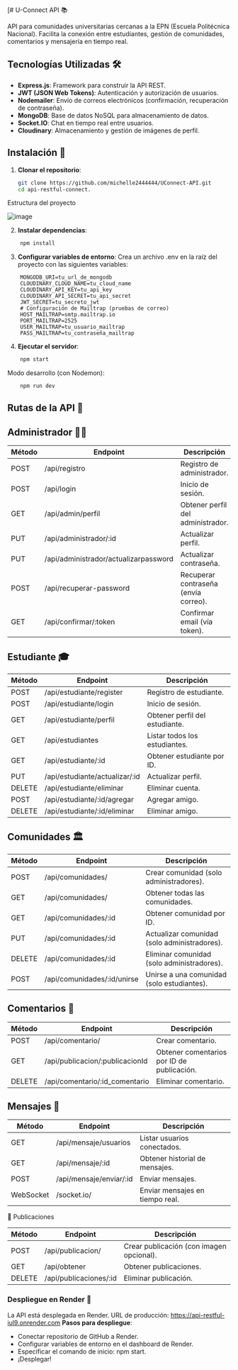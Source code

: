 [# U-Connect API 📚

API para comunidades universitarias cercanas a la EPN (Escuela Politécnica Nacional). Facilita la conexión entre estudiantes, gestión de comunidades, comentarios y mensajería en tiempo real.

## Tecnologías Utilizadas 🛠️

- **Express.js**: Framework para construir la API REST.
- **JWT (JSON Web Tokens)**: Autenticación y autorización de usuarios.
- **Nodemailer**: Envío de correos electrónicos (confirmación, recuperación de contraseña).
- **MongoDB**: Base de datos NoSQL para almacenamiento de datos.
- **Socket.IO**: Chat en tiempo real entre usuarios.
- **Cloudinary**: Almacenamiento y gestión de imágenes de perfil.

## Instalación 🚀

1. **Clonar el repositorio**:
   ```bash
   git clone https://github.com/michelle2444444/UConnect-API.git
   cd api-restful-connect.

Estructura del proyecto

![image](https://github.com/user-attachments/assets/1c0ff5a4-261e-4924-a78b-fd374f0c0927)


2. **Instalar dependencias**:
```bash
    npm install
```
3. **Configurar variables de entorno**:
Crea un archivo .env en la raíz del proyecto con las siguientes variables:
```env
    MONGODB_URI=tu_url_de_mongodb
    CLOUDINARY_CLOUD_NAME=tu_cloud_name
    CLOUDINARY_API_KEY=tu_api_key
    CLOUDINARY_API_SECRET=tu_api_secret
    JWT_SECRET=tu_secreto_jwt
    # Configuración de Mailtrap (pruebas de correo)
    HOST_MAILTRAP=smtp.mailtrap.io
    PORT_MAILTRAP=2525
    USER_MAILTRAP=tu_usuario_mailtrap
    PASS_MAILTRAP=tu_contraseña_mailtrap
```
4. **Ejecutar el servidor**:
```bash
    npm start
```
Modo desarrollo (con Nodemon):
```bash
    npm run dev
```
## Rutas de la API 🔌
## Administrador 👨💼
| Método | Endpoint | Descripción |
|--------|----------|-------------|
| POST   | /api/registro | Registro de administrador. |
| POST   | /api/login | Inicio de sesión. |
| GET    | /api/admin/perfil | Obtener perfil del administrador. |
| PUT    | /api/administrador/:id | Actualizar perfil. |
| PUT    | /api/administrador/actualizarpassword | Actualizar contraseña. |
| POST   | /api/recuperar-password | Recuperar contraseña (envía correo). |
| GET    | /api/confirmar/:token | Confirmar email (vía token). |

## Estudiante 🎓
| Método | Endpoint | Descripción |
|--------|----------|-------------|
| POST   | /api/estudiante/register | Registro de estudiante. |
| POST   | /api/estudiante/login | Inicio de sesión. |
| GET    | /api/estudiante/perfil | Obtener perfil del estudiante. |
| GET    | /api/estudiantes | Listar todos los estudiantes. |
| GET    | /api/estudiante/:id | Obtener estudiante por ID. |
| PUT    | /api/estudiante/actualizar/:id | Actualizar perfil. |
| DELETE | /api/estudiante/eliminar | Eliminar cuenta. |
| POST   | /api/estudiante/:id/agregar | Agregar amigo. |
| DELETE | /api/estudiante/:id/eliminar | Eliminar amigo. |

## Comunidades 🏛️
| Método | Endpoint                    | Descripción                                  |
| ------ | ----------------------------| -------------------------------------------- |
| POST   | /api/comunidades/           | Crear comunidad (solo administradores).      |
| GET    | /api/comunidades/           | Obtener todas las comunidades.               |
| GET    | /api/comunidades/:id        | Obtener comunidad por ID.                    |
| PUT    | /api/comunidades/:id        | Actualizar comunidad (solo administradores). |
| DELETE | /api/comunidades/:id        | Eliminar comunidad (solo administradores).   |
| POST   | /api/comunidades/:id/unirse | Unirse a una comunidad (solo estudiantes).   |


## Comentarios 💬
| Método | Endpoint | Descripción |
|--------|----------|-------------|
| POST   | /api/comentario/ | Crear comentario. |
| GET    | /api/publicacion/:publicacionId | Obtener comentarios por ID de publicación. |
| DELETE | /api/comentario/:id_comentario | Eliminar comentario. |


## Mensajes 📩
| Método | Endpoint | Descripción |
|--------|----------|-------------|
| GET    | /api/mensaje/usuarios | Listar usuarios conectados. |
| GET    | /api/mensaje/:id | Obtener historial de mensajes. |
| POST   | /api/mensaje/enviar/:id | Enviar mensajes. |
| WebSocket | /socket.io/ | Enviar mensajes en tiempo real. |

📝 Publicaciones

| Método | Endpoint               | Descripción                              |
| ------ | ---------------------- | ---------------------------------------- |
| POST   | /api/publicacion/      | Crear publicación (con imagen opcional). |
| GET    | /api/obtener           | Obtener publicaciones.                   |
| DELETE | /api/publicaciones/:id | Eliminar publicación.                    |


### Despliegue en Render 🚀

La API está desplegada en Render.
URL de producción: https://api-restful-iul9.onrender.com
**Pasos para despliegue**:

- Conectar repositorio de GitHub a Render.
- Configurar variables de entorno en el dashboard de Render.
- Especificar el comando de inicio: npm start.
- ¡Desplegar!
